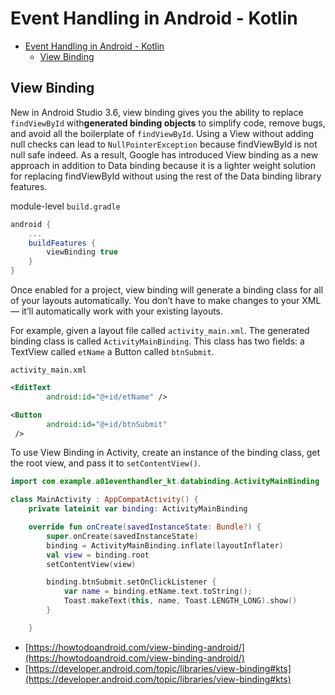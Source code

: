 # Event Handling in Android - Kotlin

- [Event Handling in Android - Kotlin](#event-handling-in-android---kotlin)
	- [View Binding](#view-binding)

## View Binding

New in Android Studio 3.6, view binding gives you the ability to replace `findViewById` with**generated binding objects** to simplify code, remove bugs, and avoid all the boilerplate of `findViewById`. Using a View without adding null checks can lead to `NullPointerException` because findViewById is not null safe indeed. As a result, Google has introduced View binding as a new approach in addition to Data binding because it is a lighter weight solution for replacing findViewById without using the rest of the Data binding library features.

module-level `build.gradle`

```gradle
android {
    ...
    buildFeatures {
        viewBinding true
    }
}
```

Once enabled for a project, view binding will generate a binding class for all of your layouts automatically. You don’t have to make changes to your XML — it’ll automatically work with your existing layouts.

For example, given a layout file called `activity_main.xml`. The generated binding class is called `ActivityMainBinding`. This class has two fields: a TextView called `etName` a Button called `btnSubmit`.

`activity_main.xml`

```xml
<EditText
        android:id="@+id/etName" />

<Button
        android:id="@+id/btnSubmit"
 />
```

To use View Binding in Activity, create an instance of the binding class, get the root view, and pass it to `setContentView()`.


```kotlin
import com.example.a01eventhandler_kt.databinding.ActivityMainBinding

class MainActivity : AppCompatActivity() {
    private lateinit var binding: ActivityMainBinding

    override fun onCreate(savedInstanceState: Bundle?) {
        super.onCreate(savedInstanceState)
        binding = ActivityMainBinding.inflate(layoutInflater)
        val view = binding.root
        setContentView(view)

        binding.btnSubmit.setOnClickListener {
            var name = binding.etName.text.toString();
            Toast.makeText(this, name, Toast.LENGTH_LONG).show()
        }

    }
```

- [https://howtodoandroid.com/view-binding-android/](https://howtodoandroid.com/view-binding-android/)
- [https://developer.android.com/topic/libraries/view-binding#kts](https://developer.android.com/topic/libraries/view-binding#kts)